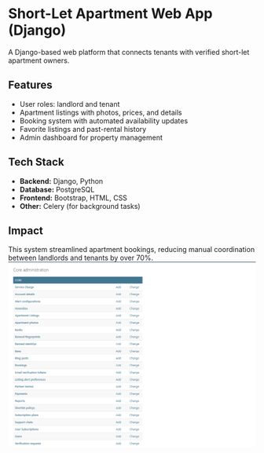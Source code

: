 # Short-Let Apartment Web App (Django)

A Django-based web platform that connects tenants with verified short-let apartment owners.

##  Features
- User roles: landlord and tenant
- Apartment listings with photos, prices, and details
- Booking system with automated availability updates
- Favorite listings and past-rental history
- Admin dashboard for property management

##  Tech Stack
- **Backend:** Django, Python  
- **Database:** PostgreSQL  
- **Frontend:** Bootstrap, HTML, CSS  
- **Other:** Celery (for background tasks)

##  Impact
This system streamlined apartment bookings, reducing manual coordination between landlords and tenants by over 70%.
![Dashboard Screenshot](dashboard.png)
